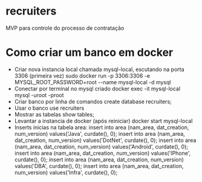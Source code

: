 # recruiters
MVP para controle do processo de contratação

# Como criar um banco em docker
- Criar nova instancia local chamada mysql-local, escutando na porta 3306 (primeira vez)
sudo docker run -p 3306:3306 -e MYSQL_ROOT_PASSWORD=root --name mysql-local -d mysql
- Conectar por terminal no mysql criado
docker exec -it mysql-local mysql -uroot -proot
- Criar banco por linha de comandos
create database recruiters;
- Usar o banco
use recruiters
- Mostrar as tabelas
show tables;
- Levantar a instancia de docker (após reiniciar)
docker start mysql-local
- Inserts inicias na tabela area:
insert into area (nam_area, dat_creation, num_version) values('Java', curdate(), 0);
insert into area (nam_area, dat_creation, num_version) values('DotNet', curdate(), 0);
insert into area (nam_area, dat_creation, num_version) values('Android', curdate(), 0);
insert into area (nam_area, dat_creation, num_version) values('IPhone', curdate(), 0);
insert into area (nam_area, dat_creation, num_version) values('DBA', curdate(), 0);
insert into area (nam_area, dat_creation, num_version) values('Infra', curdate(), 0);

